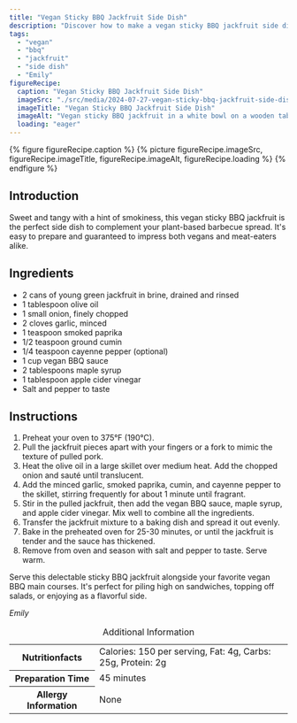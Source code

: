 ```yaml
---
title: "Vegan Sticky BBQ Jackfruit Side Dish"
description: "Discover how to make a vegan sticky BBQ jackfruit side dish that complements any plant-based BBQ menu, with a sweet, tangy, and slightly smoky flavor."
tags:
  - "vegan"
  - "bbq"
  - "jackfruit"
  - "side dish"
  - "Emily"
figureRecipe: 
  caption: "Vegan Sticky BBQ Jackfruit Side Dish"
  imageSrc: "./src/media/2024-07-27-vegan-sticky-bbq-jackfruit-side-dish-5718.png"
  imageTitle: "Vegan Sticky BBQ Jackfruit Side Dish"
  imageAlt: "Vegan sticky BBQ jackfruit in a white bowl on a wooden table, garnished with parsley and chili flakes, in warm lighting."
  loading: "eager"
---
```


{% figure figureRecipe.caption %}
{% picture figureRecipe.imageSrc, figureRecipe.imageTitle, figureRecipe.imageAlt, figureRecipe.loading %}
{% endfigure %}

## Introduction

Sweet and tangy with a hint of smokiness, this vegan sticky BBQ jackfruit is the perfect side dish to complement your plant-based barbecue spread. It's easy to prepare and guaranteed to impress both vegans and meat-eaters alike.

## Ingredients

- 2 cans of young green jackfruit in brine, drained and rinsed
- 1 tablespoon olive oil
- 1 small onion, finely chopped
- 2 cloves garlic, minced
- 1 teaspoon smoked paprika
- 1/2 teaspoon ground cumin
- 1/4 teaspoon cayenne pepper (optional)
- 1 cup vegan BBQ sauce
- 2 tablespoons maple syrup
- 1 tablespoon apple cider vinegar
- Salt and pepper to taste

## Instructions

1. Preheat your oven to 375°F (190°C).
2. Pull the jackfruit pieces apart with your fingers or a fork to mimic the texture of pulled pork.
3. Heat the olive oil in a large skillet over medium heat. Add the chopped onion and sauté until translucent.
4. Add the minced garlic, smoked paprika, cumin, and cayenne pepper to the skillet, stirring frequently for about 1 minute until fragrant.
5. Stir in the pulled jackfruit, then add the vegan BBQ sauce, maple syrup, and apple cider vinegar. Mix well to combine all the ingredients.
6. Transfer the jackfruit mixture to a baking dish and spread it out evenly.
7. Bake in the preheated oven for 25-30 minutes, or until the jackfruit is tender and the sauce has thickened.
8. Remove from oven and season with salt and pepper to taste. Serve warm.

Serve this delectable sticky BBQ jackfruit alongside your favorite vegan BBQ main courses. It's perfect for piling high on sandwiches, topping off salads, or enjoying as a flavorful side.

*Emily*

<table><caption class='sr-only'>Additional Information</caption><tr><th>Nutritionfacts</th><td>Calories: 150 per serving, Fat: 4g, Carbs: 25g, Protein: 2g&nbsp;</td></tr><tr><th>Preparation Time</th><td>45 minutes&nbsp;</td></tr><tr><th>Allergy Information</th><td>None&nbsp;</td></tr></table>

